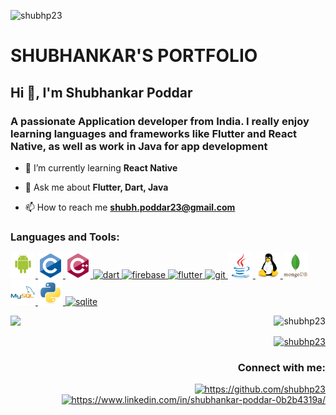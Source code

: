 
<p align="left"> <img src="https://komarev.com/ghpvc/?username=shubhp23&label=Profile%20views&color=0e75b6&style=flat" alt="shubhp23" /> </p>

# SHUBHANKAR'S PORTFOLIO

<h2>Hi 👋, I'm Shubhankar Poddar</h2>
<h3>A passionate Application developer from India. I really enjoy learning languages and frameworks like Flutter and React Native, as well as work in Java for app development</h3>



- 🌱 I’m currently learning **React Native**

- 💬 Ask me about **Flutter, Dart, Java**

- 📫 How to reach me **shubh.poddar23@gmail.com**



<h3 align="left">Languages and Tools:</h3>
<p align="left"> <a href="https://developer.android.com" target="_blank"> <img src="https://raw.githubusercontent.com/devicons/devicon/master/icons/android/android-original-wordmark.svg" alt="android" width="40" height="40"/> </a> <a href="https://www.cprogramming.com/" target="_blank"> <img src="https://raw.githubusercontent.com/devicons/devicon/master/icons/c/c-original.svg" alt="c" width="40" height="40"/> </a> <a href="https://www.w3schools.com/cpp/" target="_blank"> <img src="https://raw.githubusercontent.com/devicons/devicon/master/icons/cplusplus/cplusplus-original.svg" alt="cplusplus" width="40" height="40"/> </a> <a href="https://dart.dev" target="_blank"> <img src="https://www.vectorlogo.zone/logos/dartlang/dartlang-icon.svg" alt="dart" width="40" height="40"/> </a> <a href="https://firebase.google.com/" target="_blank"> <img src="https://www.vectorlogo.zone/logos/firebase/firebase-icon.svg" alt="firebase" width="40" height="40"/> </a> <a href="https://flutter.dev" target="_blank"> <img src="https://www.vectorlogo.zone/logos/flutterio/flutterio-icon.svg" alt="flutter" width="40" height="40"/> </a> <a href="https://git-scm.com/" target="_blank"> <img src="https://www.vectorlogo.zone/logos/git-scm/git-scm-icon.svg" alt="git" width="40" height="40"/> </a> <a href="https://www.java.com" target="_blank"> <img src="https://raw.githubusercontent.com/devicons/devicon/master/icons/java/java-original.svg" alt="java" width="40" height="40"/> </a> <a href="https://www.linux.org/" target="_blank"> <img src="https://raw.githubusercontent.com/devicons/devicon/master/icons/linux/linux-original.svg" alt="linux" width="40" height="40"/> </a> <a href="https://www.mongodb.com/" target="_blank"> <img src="https://raw.githubusercontent.com/devicons/devicon/master/icons/mongodb/mongodb-original-wordmark.svg" alt="mongodb" width="40" height="40"/> </a> <a href="https://www.mysql.com/" target="_blank"> <img src="https://raw.githubusercontent.com/devicons/devicon/master/icons/mysql/mysql-original-wordmark.svg" alt="mysql" width="40" height="40"/> </a> <a href="https://www.python.org" target="_blank"> <img src="https://raw.githubusercontent.com/devicons/devicon/master/icons/python/python-original.svg" alt="python" width="40" height="40"/> </a> <a href="https://www.sqlite.org/" target="_blank"> <img src="https://www.vectorlogo.zone/logos/sqlite/sqlite-icon.svg" alt="sqlite" width="40" height="40"/> </a> </p>

<p><img align="right" src="https://github-readme-stats.vercel.app/api/top-langs?username=shubhp23&show_icons=true&locale=en&layout=compact" alt="shubhp23" /></p> 



<p><img src="https://github-readme-stats.vercel.app/api?username=ShubhP23&&show_icons=true&title_color=ffffff&icon_color=daf7dc&text_color=bb2acf&bg_color=171717"></p> 



<p align="right"> <a href="https://github.com/ryo-ma/github-profile-trophy"><img src="https://github-profile-trophy.vercel.app/?username=shubhp23" alt="shubhp23" /></a> </p>

<h3 align="right">Connect with me:</h3>
<p align="right">
<a href="https://dev.to/https://github.com/shubhp23" target="blank"><img  src="https://cdn.jsdelivr.net/npm/simple-icons@3.0.1/icons/dev-dot-to.svg" alt="https://github.com/shubhp23" height="30" width="40" /></a>
<a href="https://linkedin.com/in/https://www.linkedin.com/in/shubhankar-poddar-0b2b4319a/" target="blank"><img  src="https://raw.githubusercontent.com/rahuldkjain/github-profile-readme-generator/master/src/images/icons/Social/linked-in-alt.svg" alt="https://www.linkedin.com/in/shubhankar-poddar-0b2b4319a/" height="30" width="40" /></a>
</p>
